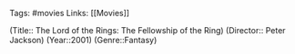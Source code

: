 Tags: #movies 
Links: [[Movies]]

(Title:: The Lord of the Rings: The Fellowship of the Ring)
(Director:: Peter Jackson)
(Year::2001)
(Genre::Fantasy)










